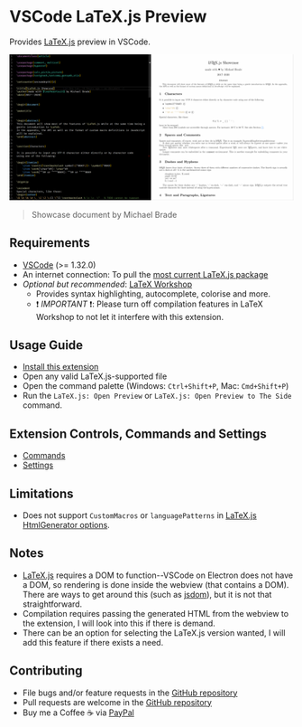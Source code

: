 # VSCode LaTeX.js Preview

Provides [LaTeX.js](https://latex.js.org) preview in VSCode.

![Preview](./assets/anim.gif)

> Showcase document by Michael Brade

## Requirements
* [VSCode](https://code.visualstudio.com/) (>= 1.32.0)
* An internet connection: To pull the [most current LaTeX.js package](https://cdn.jsdelivr.net/npm/latex.js/dist/)
* _Optional but recommended_: [LaTeX Workshop](https://marketplace.visualstudio.com/items?itemName=James-Yu.latex-workshop)
  * Provides syntax highlighting, autocomplete, colorise and more.
  * :exclamation: *IMPORTANT* :exclamation:: Please turn off compilation features in LaTeX Workshop to not let it interfere with this extension.
  
  
## Usage Guide
* [Install this extension](https://marketplace.visualstudio.com/items?itemName=lhl2617.latex-js-preview)
* Open any valid LaTeX.js-supported file
* Open the command palette (Windows: `Ctrl+Shift+P`, Mac: `Cmd+Shift+P`) 
* Run the `LaTeX.js: Open Preview` or `LaTeX.js: Open Preview to The Side` command.

## Extension Controls, Commands and Settings
* [Commands](docs/COMMANDS.md)
* [Settings](docs/SETTINGS.md)

## Limitations 
* Does not support `CustomMacros` or `languagePatterns` in [LaTeX.js HtmlGenerator options](https://latex.js.org/api.html#class-htmlgenerator).


## Notes
* [LaTeX.js](https://latex.js.org) requires a DOM to function--VSCode on Electron does not have a DOM, so rendering is done inside the webview (that contains a DOM). There are ways to get around this (such as [jsdom](https://github.com/jsdom/jsdom)), but it is not that straightforward.
* Compilation requires passing the generated HTML from the webview to the extension, I will look into this if there is demand.
* There can be an option for selecting the LaTeX.js version wanted, I will add this feature if there exists a need.


## Contributing
* File bugs and/or feature requests in the [GitHub repository](https://github.com/lhl2617/LaTeX.js)
* Pull requests are welcome in the [GitHub repository](https://github.com/lhl2617/LaTeX.js)
* Buy me a Coffee ☕️ via [PayPal](https://paypal.me/lhl2617)

